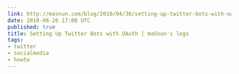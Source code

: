 ```yaml
---
link: http://masnun.com/blog/2010/04/30/setting-up-twitter-bots-with-oauth/
date: 2010-08-26 17:08 UTC
published: true
title: Setting Up Twitter Bots with OAuth | maSnun's logs
tags:
- twitter
- socialmedia
- howto
---
```




